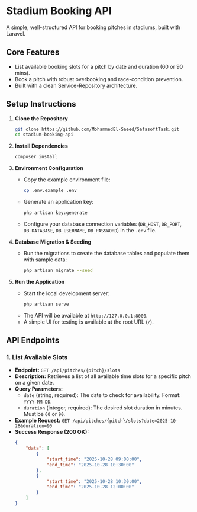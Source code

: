# Stadium Booking API

A simple, well-structured API for booking pitches in stadiums, built with Laravel.

## Core Features

- List available booking slots for a pitch by date and duration (60 or 90 mins).
- Book a pitch with robust overbooking and race-condition prevention.
- Built with a clean Service-Repository architecture.

## Setup Instructions

1.  **Clone the Repository**
    ```bash
    git clone https://github.com/MohammedEl-Saeed/SafasoftTask.git
    cd stadium-booking-api
    ```

2.  **Install Dependencies**
    ```bash
    composer install
    ```

3.  **Environment Configuration**
    - Copy the example environment file:
      ```bash
      cp .env.example .env
      ```
    - Generate an application key:
      ```bash
      php artisan key:generate
      ```
    - Configure your database connection variables (`DB_HOST`, `DB_PORT`, `DB_DATABASE`, `DB_USERNAME`, `DB_PASSWORD`) in the `.env` file.

4.  **Database Migration & Seeding**
    - Run the migrations to create the database tables and populate them with sample data:
      ```bash
      php artisan migrate --seed
      ```

5.  **Run the Application**
    - Start the local development server:
      ```bash
      php artisan serve
      ```
    - The API will be available at `http://127.0.0.1:8000`.
    - A simple UI for testing is available at the root URL (`/`).

## API Endpoints

### 1. List Available Slots

- **Endpoint:** `GET /api/pitches/{pitch}/slots`
- **Description:** Retrieves a list of all available time slots for a specific pitch on a given date.
- **Query Parameters:**
  - `date` (string, required): The date to check for availability. Format: `YYYY-MM-DD`.
  - `duration` (integer, required): The desired slot duration in minutes. Must be `60` or `90`.
- **Example Request:**
  `GET /api/pitches/{pitch}/slots?date=2025-10-28&duration=90`
- **Success Response (200 OK):**
  ```json
  {
      "data": [
          {
              "start_time": "2025-10-28 09:00:00",
              "end_time": "2025-10-28 10:30:00"
          },
          {
              "start_time": "2025-10-28 10:30:00",
              "end_time": "2025-10-28 12:00:00"
          }
      ]
  }